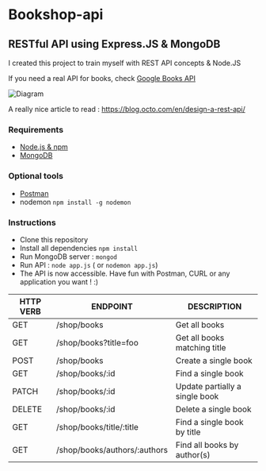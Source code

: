 Bookshop-api
============

RESTful API using Express.JS & MongoDB
--------------------------------------

I created this project to train myself with REST API concepts & Node.JS


If you need a real API for books, check [Google Books API](https://developers.google.com/books/)

![Diagram](https://image.noelshack.com/fichiers/2017/46/7/1511114738-bookshop-api-diagram.png)

A really nice article to read : https://blog.octo.com/en/design-a-rest-api/

### Requirements 
* [Node.js & npm](https://nodejs.org/en/)
* [MongoDB](https://www.mongodb.com/)

### Optional tools
* [Postman](https://www.getpostman.com/)
* nodemon `npm install -g nodemon` 

### Instructions
* Clone this repository
* Install all dependencies `npm install`
* Run MongoDB server : `mongod`
* Run API : `node app.js` ( or `nodemon app.js`)
* The API is now accessible. Have fun with Postman, CURL or any application you want ! :)

| HTTP VERB |           ENDPOINT           |            DESCRIPTION           |
|-----------|------------------------------|----------------------------------|
|    GET    | /shop/books 	               | Get all books                    |
|    GET    | /shop/books?title=foo        | Get all books matching title     |
|    POST   | /shop/books                  | Create a single book             |
|    GET    | /shop/books/:id              | Find a single book               |
|    PATCH  | /shop/books/:id              | Update partially a single book   |
|    DELETE | /shop/books/:id              | Delete a single book             |
|    GET    | /shop/books/title/:title     | Find a single book by title      |
|    GET    | /shop/books/authors/:authors | Find all books by author(s)      |